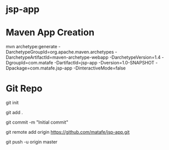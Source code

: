 # jsp-app

# Maven App Creation
 mvn archetype:generate -DarchetypeGroupId=org.apache.maven.archetypes -DarchetypeArtifactId=maven-archetype-webapp -DarchetypeVersion=1.4 -DgroupId=com.matafe -DartifactId=jsp-app -Dversion=1.0-SNAPSHOT -Dpackage=com.matafe.jsp-app -DinteractiveMode=false

# Git Repo
git init

git add .

git commit -m "Initial commit"

git remote add origin https://github.com/matafe/jsp-app.git

git push -u origin master

